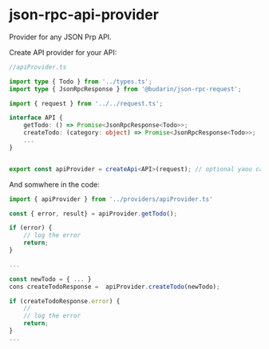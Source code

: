 # json-rpc-api-provider

Provider for any JSON Prp API.

Create API provider for your API:

```ts
//apiProvider.ts

import type { Todo } from '../types.ts';
import type { JsonRpcResponse } from '@budarin/json-rpc-request';

import { request } from '../../request.ts';

interface API {
    getTodo: () => Promise<JsonRpcResponse<Todo>>;
    createTodo: (category: object) => Promise<JsonRpcResponse<Todo>>;
    ...
}


export const apiProvider = createApi<API>(request); // optional yaou can pass a logger instance
```

And somwhere in the code:

```ts
import { apiProvider } from '../providers/apiProvider.ts'

const { error, result} = apiProvider.getTodo();

if (error) {
    // log the error
    return;
}

...

const newTodo = { ... }
cons createTodoResponse =  apiProvider.createTodo(newTodo);

if (createTodoResponse.error) {
    //
    // log the error
    return;
}
...
```
